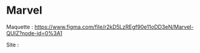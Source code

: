 # Marvel
Maquette : 
https://www.figma.com/file/r2kD5LzREgf90e11oDD3eN/Marvel-QUIZ?node-id=0%3A1

Site : 

